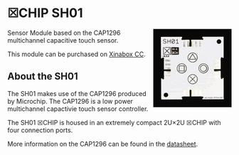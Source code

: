 # ☒CHIP SH01
<img src="extras/SH01 V0.5.0.JPG" width="35%" height="auto" align="right">
Sensor Module based on the CAP1296 multichannel capacitive touch sensor.

This module can be purchased on [Xinabox CC](https://xinabox.cc/products/SH01/).

## About the SH01
The SH01 makes use of the CAP1296 produced by Microchip. The CAP1296 is a low power multichannel capactivie touch sensor controller.

The SH01 ☒CHIP is housed in an extremely compact 2U×2U ☒CHIP with four connection ports.

More information on the CAP1296 can be found in the [datasheet](http://ww1.microchip.com/downloads/en/DeviceDoc/00001569B.pdf).
